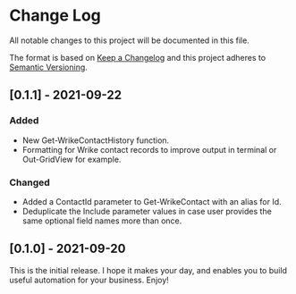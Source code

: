 # Change Log

All notable changes to this project will be documented in this file.

The format is based on [Keep a Changelog](http://keepachangelog.com/)
and this project adheres to [Semantic Versioning](http://semver.org/).

## [0.1.1] - 2021-09-22
### Added
- New Get-WrikeContactHistory function.
- Formatting for Wrike contact records to improve output in terminal or Out-GridView for example.
### Changed
- Added a ContactId parameter to Get-WrikeContact with an alias for Id.
- Deduplicate the Include parameter values in case user provides the same optional field names more than once.

## [0.1.0] - 2021-09-20

This is the initial release. I hope it makes your day, and enables you to build useful automation for your business. Enjoy!
